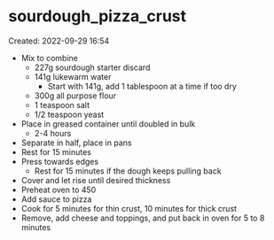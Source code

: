 # sourdough_pizza_crust
Created: 2022-09-29 16:54

- Mix to combine
	- 227g sourdough starter discard
	- 141g lukewarm water
		- Start with 141g, add 1 tablespoon at a time if too dry
	- 300g all purpose flour
	- 1 teaspoon salt
	- 1/2 teaspoon yeast
- Place in greased container until doubled in bulk
	- 2-4 hours
- Separate in half, place in pans
- Rest for 15 minutes
- Press towards edges
	- Rest for 15 minutes if the dough keeps pulling back
- Cover and let rise until desired thickness
- Preheat oven to 450
- Add sauce to pizza
- Cook for 5 minutes for thin crust, 10 minutes for thick crust
- Remove, add cheese and toppings, and put back in oven for 5 to 8 minutes